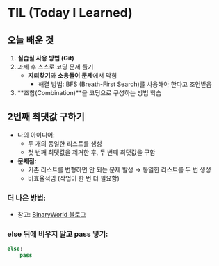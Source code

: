 # TIL (Today I Learned)

## 오늘 배운 것
1. **실습실 사용 방법 (Git)**
2. 과제 후 스스로 코딩 문제 풀기  
   - **지뢰찾기**와 **소용돌이 문제**에서 막힘
     - 해결 방법: BFS (Breath-First Search)를 사용해야 한다고 조언받음
3. **조합(Combination)**을 코딩으로 구성하는 방법 학습

## 2번째 최댓값 구하기
- 나의 아이디어:
  - 두 개의 동일한 리스트를 생성
  - 첫 번째 최댓값을 제거한 후, 두 번째 최댓값을 구함
- **문제점:**
  - 기존 리스트를 변형하면 안 되는 문제 발생 → 동일한 리스트를 두 번 생성
  - 비효율적임 (작업이 한 번 더 필요함)

### 더 나은 방법:
- 참고: [BinaryWorld 블로그](https://binaryworld.tistory.com/26)  

### else 뒤에 비우지 말고 pass 넣기:  
  ```python
  else:
      pass
```
